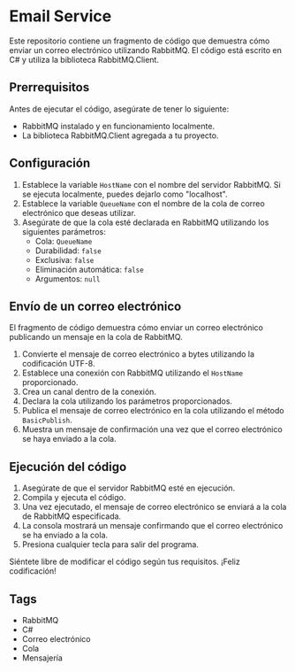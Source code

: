 # Email Service

Este repositorio contiene un fragmento de código que demuestra cómo enviar un correo electrónico utilizando RabbitMQ. El código está escrito en C# y utiliza la biblioteca RabbitMQ.Client.

## Prerrequisitos

Antes de ejecutar el código, asegúrate de tener lo siguiente:

- RabbitMQ instalado y en funcionamiento localmente.
- La biblioteca RabbitMQ.Client agregada a tu proyecto.

## Configuración

1. Establece la variable `HostName` con el nombre del servidor RabbitMQ. Si se ejecuta localmente, puedes dejarlo como "localhost".
2. Establece la variable `QueueName` con el nombre de la cola de correo electrónico que deseas utilizar.
3. Asegúrate de que la cola esté declarada en RabbitMQ utilizando los siguientes parámetros:
   - Cola: `QueueName`
   - Durabilidad: `false`
   - Exclusiva: `false`
   - Eliminación automática: `false`
   - Argumentos: `null`

## Envío de un correo electrónico

El fragmento de código demuestra cómo enviar un correo electrónico publicando un mensaje en la cola de RabbitMQ.

1. Convierte el mensaje de correo electrónico a bytes utilizando la codificación UTF-8.
2. Establece una conexión con RabbitMQ utilizando el `HostName` proporcionado.
3. Crea un canal dentro de la conexión.
4. Declara la cola utilizando los parámetros proporcionados.
5. Publica el mensaje de correo electrónico en la cola utilizando el método `BasicPublish`.
6. Muestra un mensaje de confirmación una vez que el correo electrónico se haya enviado a la cola.

## Ejecución del código

1. Asegúrate de que el servidor RabbitMQ esté en ejecución.
2. Compila y ejecuta el código.
3. Una vez ejecutado, el mensaje de correo electrónico se enviará a la cola de RabbitMQ especificada.
4. La consola mostrará un mensaje confirmando que el correo electrónico se ha enviado a la cola.
5. Presiona cualquier tecla para salir del programa.

Siéntete libre de modificar el código según tus requisitos. ¡Feliz codificación!

## Tags

- RabbitMQ
- C#
- Correo electrónico
- Cola
- Mensajería
